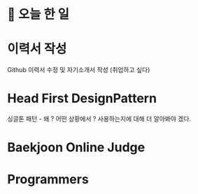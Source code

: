 # :thought_balloon: __오늘 한 일__

# __이력서 작성__
Github 이력서 수정 및 자기소개서 작성 (취업하고 싶다)

# __Head First DesignPattern__
싱글톤 패턴 - 왜 ? 어떤 상황에서 ? 사용하는지에 대해 더 알아봐야 겠다.

# __Baekjoon Online Judge__

# __Programmers__
